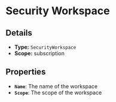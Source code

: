 # Security Workspace

## Details

- **Type:** `SecurityWorkspace`
- **Scope:** subscription

## Properties

- **`Name`**: The name of the workspace
- **`Scope`**: The scope of the workspace
